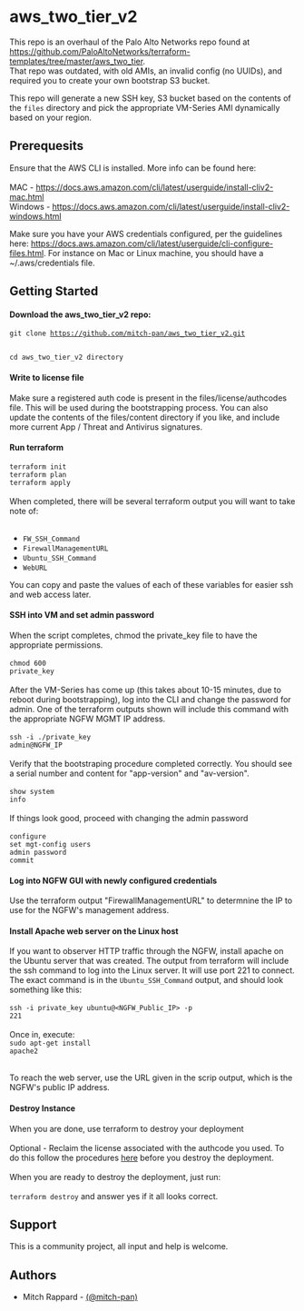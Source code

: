 # aws_two_tier_v2

This repo is an overhaul of the Palo Alto Networks repo found at 
https://github.com/PaloAltoNetworks/terraform-templates/tree/master/aws_two_tier.  
That repo was outdated, with old AMIs, an invalid config (no UUIDs), and required you to create your own bootstrap 
S3 bucket.  <p>
This repo will generate a new SSH key, S3 bucket based on the contents of the <code>files</code> directory and pick the 
appropriate VM-Series AMI dynamically based on your region.

## Prerequesits
Ensure that the AWS CLI is installed.  More info can be found here:<br><br>
MAC - https://docs.aws.amazon.com/cli/latest/userguide/install-cliv2-mac.html<br>
Windows - https://docs.aws.amazon.com/cli/latest/userguide/install-cliv2-windows.html


Make sure you have your AWS credentials configured, per the guidelines here: https://docs.aws.amazon.com/cli/latest/userguide/cli-configure-files.html.  For instance on Mac or Linux machine, you should have a ~/.aws/credentials file.

## Getting Started
#### Download the aws_two_tier_v2 repo:
<code>git clone https://github.com/mitch-pan/aws_two_tier_v2.git
<br><br>cd aws_two_tier_v2 directory</code>

#### Write to license file
Make sure a registered auth code is present in the files/license/authcodes file.  This will be used during the bootstrapping
process.  You can also update the contents of the files/content directory if you like, and include more current App / Threat
and Antivirus signatures.
<br>

#### Run terraform
 <code>terraform init</code><br/>
 <code>terraform plan</code><br>
 <code>terraform apply</code><br>
<br>
When completed, there will be several terraform output you will want to take note of:
<br><br>
<ul>
<li><code>FW_SSH_Command</code></li>
<li><code>FirewallManagementURL</code></li>
<li><code>Ubuntu_SSH_Command</code></li>
<li><code>WebURL</code></li>
</ul>

You can copy and paste the values of each of these variables for easier ssh and web access later.

#### SSH into VM and set admin password<br>
When the script completes, chmod the private_key file to have the appropriate permissions.
<br><br><code>chmod 600 private_key</code><br><br>
After the VM-Series has come up (this takes about 10-15 minutes, due to reboot during bootstrapping), log into the CLI 
and change the password for admin.  One of the terraform outputs shown will include this command with the appropriate NGFW
MGMT IP address.
<br><br>
<code>ssh -i ./private_key admin@NGFW_IP</code><br><br>
Verify that the bootstraping procedure completed correctly.  You should see a serial number and
content for "app-version" and "av-version".<br><br>
<code>show system info</code><br><br>
If things look good, proceed with changing the admin password<br><br>
<code>configure</code><br>
<code>set mgt-config users admin password</code><br>
<code>commit</code><br>


#### Log into NGFW GUI with newly configured credentials<br>
Use the terraform output "FirewallManagementURL" to determnine the IP to use for the NGFW's 
management address.


#### Install Apache web server on the Linux host
If you want to observer HTTP traffic through the NGFW, install apache on the Ubuntu server that was created.  The output
from terraform will include the ssh command to log into the Linux server.  It will use port 221 to connect.  The
exact command is in the <code>Ubuntu_SSH_Command</code> output, and should look something like this:<br>
<br>
<code>ssh -i private_key ubuntu@<NGFW_Public_IP> -p 221</code>
<br>
<br>Once in, execute:<br>
<code>sudo apt-get install apache2</code>

<br>
To reach the web server, use the URL given in the scrip output, which is the NGFW's public IP address.

#### Destroy Instance
When you are done, use terraform to destroy your deployment<br>
<br>
Optional - Reclaim the license associated with the authcode you used.  To do this follow the procedures 
[here](https://docs.paloaltonetworks.com/vm-series/10-0/vm-series-deployment/license-the-vm-series-firewall/deactivate-the-licenses.html) 
before you destroy the deployment.
<br><br>
When you are ready to destroy the deployment, just run:<br><br>
<code>terraform destroy</code> and answer yes if it all looks correct.

## Support
This is a community project, all input and help is welcome.

## Authors
* Mitch Rappard - [(@mitch-pan)](https://github.com/mitch-pan)
